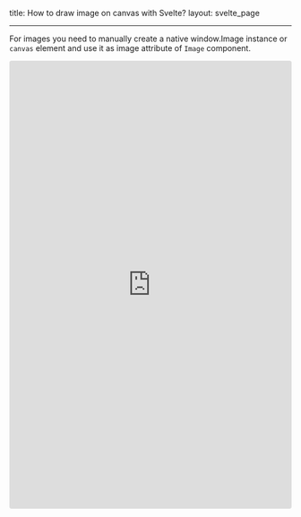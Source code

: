 title: How to draw image on canvas with Svelte?
layout: svelte_page

---

For images you need to manually create a native window.Image instance or `canvas` element and use it as image attribute of `Image` component.

<iframe src="https://codesandbox.io/p/sandbox/github/konvajs/site/tree/master/svelte-demos/images?file=/src/App.svelte" style="width:100%; height:800px; border:0; border-radius: 4px; overflow:hidden;" sandbox="allow-modals allow-forms allow-popups allow-scripts allow-same-origin"></iframe>
